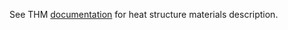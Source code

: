 See THM [documentation](https://mooseframework.inl.gov/syntax/HeatStructureMaterials/index.html) for heat structure materials description.